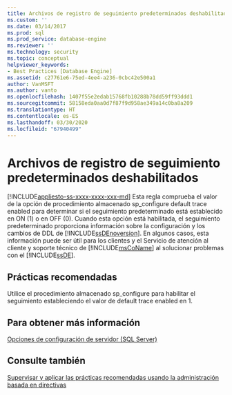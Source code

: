 ```yaml
---
title: Archivos de registro de seguimiento predeterminados deshabilitados | Microsoft Docs
ms.custom: ''
ms.date: 03/14/2017
ms.prod: sql
ms.prod_service: database-engine
ms.reviewer: ''
ms.technology: security
ms.topic: conceptual
helpviewer_keywords:
- Best Practices [Database Engine]
ms.assetid: c27761e6-75ed-4ee4-a236-0cbc42e500a1
author: VanMSFT
ms.author: vanto
ms.openlocfilehash: 1407f55e2edab15768fb10288b78dd59ff93ddd1
ms.sourcegitcommit: 58158eda0aa0d7f87f9d958ae349a14c0ba8a209
ms.translationtype: HT
ms.contentlocale: es-ES
ms.lasthandoff: 03/30/2020
ms.locfileid: "67940499"
---
```

# <a name="default-trace-log-files-disabled"></a>Archivos de registro de seguimiento predeterminados deshabilitados
[!INCLUDE[appliesto-ss-xxxx-xxxx-xxx-md](../../includes/appliesto-ss-xxxx-xxxx-xxx-md.md)]
  Esta regla comprueba el valor de la opción de procedimiento almacenado sp_configure default trace enabled para determinar si el seguimiento predeterminado está establecido en ON (1) o en OFF (0). Cuando esta opción está habilitada, el seguimiento predeterminado proporciona información sobre la configuración y los cambios de DDL de [!INCLUDE[ssDEnoversion](../../includes/ssdenoversion-md.md)]. En algunos casos, esta información puede ser útil para los clientes y el Servicio de atención al cliente y soporte técnico de [!INCLUDE[msCoName](../../includes/msconame-md.md)] al solucionar problemas con el [!INCLUDE[ssDE](../../includes/ssde-md.md)].  
  
## <a name="best-practices-recommendations"></a>Prácticas recomendadas  
 Utilice el procedimiento almacenado sp_configure para habilitar el seguimiento estableciendo el valor de default trace enabled en 1.  
  
## <a name="for-more-information"></a>Para obtener más información  
 [Opciones de configuración de servidor &#40;SQL Server&#41;](../../database-engine/configure-windows/server-configuration-options-sql-server.md)  
  
## <a name="see-also"></a>Consulte también  
 [Supervisar y aplicar las prácticas recomendadas usando la administración basada en directivas](../../relational-databases/policy-based-management/monitor-and-enforce-best-practices-by-using-policy-based-management.md)  
  
  
